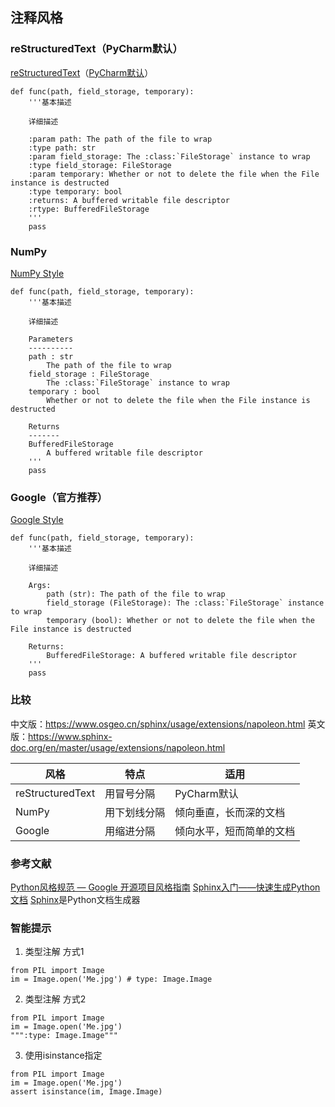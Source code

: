 

## 注释风格

### reStructuredText（PyCharm默认）
[reStructuredText](https://docutils.sourceforge.io/docs/user/rst/quickref.html)（[PyCharm默认](https://www.jetbrains.com/help/pycharm/restructured-text.html)）
```
def func(path, field_storage, temporary):
    '''基本描述

    详细描述

    :param path: The path of the file to wrap
    :type path: str
    :param field_storage: The :class:`FileStorage` instance to wrap
    :type field_storage: FileStorage
    :param temporary: Whether or not to delete the file when the File instance is destructed
    :type temporary: bool
    :returns: A buffered writable file descriptor
    :rtype: BufferedFileStorage
    '''
    pass
```

### NumPy
[NumPy Style](https://www.sphinx-doc.org/en/master/usage/extensions/example_numpy.html)
```
def func(path, field_storage, temporary):
    '''基本描述

    详细描述

    Parameters
    ----------
    path : str
        The path of the file to wrap
    field_storage : FileStorage
        The :class:`FileStorage` instance to wrap
    temporary : bool
        Whether or not to delete the file when the File instance is destructed

    Returns
    -------
    BufferedFileStorage
        A buffered writable file descriptor
    '''
    pass
```

### Google（官方推荐）
[Google Style](http://www.sphinx-doc.org/en/master/usage/extensions/example_google.html)
```
def func(path, field_storage, temporary):
    '''基本描述

    详细描述

    Args:
        path (str): The path of the file to wrap
        field_storage (FileStorage): The :class:`FileStorage` instance to wrap
        temporary (bool): Whether or not to delete the file when the File instance is destructed

    Returns:
        BufferedFileStorage: A buffered writable file descriptor
    '''
    pass
```

### 比较
中文版：https://www.osgeo.cn/sphinx/usage/extensions/napoleon.html
英文版：https://www.sphinx-doc.org/en/master/usage/extensions/napoleon.html

风格 |	特点|	适用
---|---|---
reStructuredText |	用冒号分隔|	PyCharm默认
NumPy	|用下划线分隔	|倾向垂直，长而深的文档
Google|	用缩进分隔 |	倾向水平，短而简单的文档

### 参考文献
[Python风格规范 — Google 开源项目风格指南](http://zh-google-styleguide.readthedocs.io/en/latest/google-python-styleguide/python_style_rules/#comments)
[Sphinx入门——快速生成Python文档](https://xercis.blog.csdn.net/article/details/103970663)
[Sphinx](https://www.osgeo.cn/sphinx/index.html)是Python文档生成器

### 智能提示
1. 类型注解 方式1
```
from PIL import Image
im = Image.open('Me.jpg') # type: Image.Image
```

2. 类型注解 方式2
```
from PIL import Image
im = Image.open('Me.jpg')
""":type: Image.Image"""
```


3. 使用isinstance指定
```
from PIL import Image
im = Image.open('Me.jpg')
assert isinstance(im, Image.Image)
```